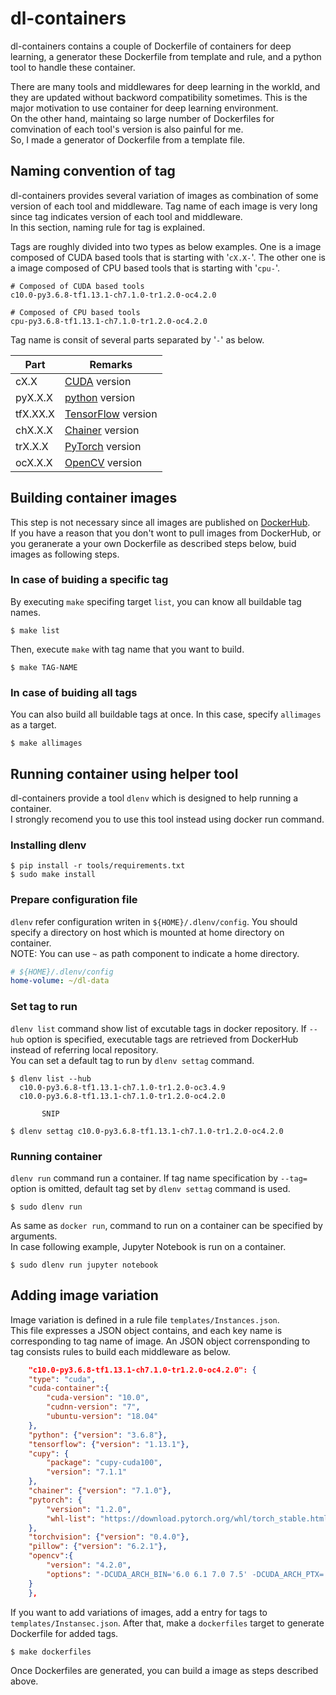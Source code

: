 dl-containers
====

dl-containers contains a couple of Dockerfile of containers for deep learning, a generator these Dockerfile from template and rule, and a python tool to handle these container.<br>

There are many tools and middlewares for deep learning in the workld, and they are updated without backword compatibility sometimes.
This is the major motivation to use container for deep learning environment.<br>
On the other hand, maintaing so large number of Dockerfiles for comvination of each tool's version is also painful for me.<br>
So, I made a generator of Dockerfile from a template file.


## Naming convention of tag
dl-containers provides several variation of images as combination of some version of each tool and middleware.
Tag name of each image is very long since tag indicates version of each tool and middleware.<br>
In this section, naming rule for tag is explained.

Tags are roughly divided into two types as below examples.
One is a image composed of CUDA based tools that is starting with '```cX.X-```'. The other one is a image composed of CPU based tools that is starting with '```cpu-```'.<br>

```
# Composed of CUDA based tools
c10.0-py3.6.8-tf1.13.1-ch7.1.0-tr1.2.0-oc4.2.0

# Composed of CPU based tools
cpu-py3.6.8-tf1.13.1-ch7.1.0-tr1.2.0-oc4.2.0
```

Tag name is consit of several parts separated by '```-```' as below.<br>

Part      |Remarks
----------|-------------------
cX.X      | [CUDA](https://hub.docker.com/r/nvidia/cuda) version
pyX.X.X   | [python](https://www.python.org) version
tfX.XX.X  | [TensorFlow](https://www.tensorflow.org) version
chX.X.X   | [Chainer](https://chainer.org) version
trX.X.X   | [PyTorch](https://pytorch.org) version
ocX.X.X   | [OpenCV](https://opencv.org) version


## Building container images
This step is not necessary since all images are published on [DockerHub](https://hub.docker.com/u/opiopan).<br>
If you have a reason that you don't wont to pull images from DockerHub, or you geranerate a your own Dockerfile as described steps below, buid images as following steps.

### In case of buiding a specific tag
By executing ```make``` specifing target ```list```, you can know all buildable tag names.

```shell
$ make list
```

Then, execute ```make``` with tag name that you want to build.

```shell
$ make TAG-NAME
```

### In case of buiding all tags
You can also build all buildable tags at once.
In this case, specify ```allimages``` as a target.

```shell
$ make allimages
```

## Running container using helper tool
dl-containers provide a tool ```dlenv``` which is designed to help running a container.<br>
I strongly recomend you to use this tool instead using docker run command.

### Installing dlenv
```shell
$ pip install -r tools/requirements.txt
$ sudo make install
```

### Prepare configuration file
```dlenv``` refer configuration writen in ```${HOME}/.dlenv/config```.
You should specify a directory on host which is mounted at home directory on container.<br>
NOTE: You can use ```~``` as path component to indicate a home directory.

```yaml
# ${HOME}/.dlenv/config
home-volume: ~/dl-data
```

### Set tag to run
```dlenv list``` command show list of excutable tags in docker repository. If ```--hub``` option is specified, executable tags are retrieved from DockerHub instead of referring local repository.<br>
You can set a default tag to run by ```dlenv settag``` command.

```shell
$ dlenv list --hub
  c10.0-py3.6.8-tf1.13.1-ch7.1.0-tr1.2.0-oc3.4.9
  c10.0-py3.6.8-tf1.13.1-ch7.1.0-tr1.2.0-oc4.2.0

       SNIP

$ dlenv settag c10.0-py3.6.8-tf1.13.1-ch7.1.0-tr1.2.0-oc4.2.0
```

### Running container
```dlenv run``` command run a container. If tag name specification by ```--tag=``` option is omitted, default tag set by ```dlenv settag``` command is used.<br>

```shell
$ sudo dlenv run
```

As same as ```docker run```, command to run on a container can be specified by arguments.<br>
In case following example, Jupyter Notebook is run on a container.

```
$ sudo dlenv run jupyter notebook
```

## Adding image variation
Image variation is defined in a rule file ```templates/Instances.json```.<br>
This file expresses a JSON object contains, and each key name is corresponding to tag name of image.
An JSON object corrensponding to tag consists rules to build each middleware as below.

```json
    "c10.0-py3.6.8-tf1.13.1-ch7.1.0-tr1.2.0-oc4.2.0": {
	"type": "cuda",
	"cuda-container":{
	    "cuda-version": "10.0",
	    "cudnn-version": "7",
	    "ubuntu-version": "18.04"
	},
	"python": {"version": "3.6.8"},
	"tensorflow": {"version": "1.13.1"},
	"cupy": {
	    "package": "cupy-cuda100",
	    "version": "7.1.1"
	},
	"chainer": {"version": "7.1.0"},
	"pytorch": {
	    "version": "1.2.0",
	    "whl-list": "https://download.pytorch.org/whl/torch_stable.html"
	},
	"torchvision": {"version": "0.4.0"},
	"pillow": {"version": "6.2.1"},
	"opencv":{
	    "version": "4.2.0",
	    "options": "-DCUDA_ARCH_BIN='6.0 6.1 7.0 7.5' -DCUDA_ARCH_PTX='6.0 6.1 7.0 7.5'"
	}
    },
```

If you want to add variations of images, add a entry for tags to ```templates/Instansec.json```.
After that,  make a ```dockerfiles``` target to generate Dockerfile for added tags.

```
$ make dockerfiles
```

Once Dockerfiles are generated, you can build a image as steps described above.
